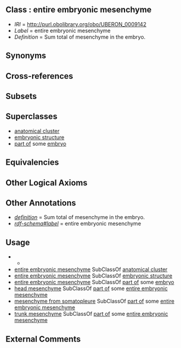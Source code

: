 
## Class : entire embryonic mesenchyme

 * *IRI* = http://purl.obolibrary.org/obo/UBERON_0009142
 * *Label* = entire embryonic mesenchyme
 * *Definition* = Sum total of mesenchyme in the embryo.

## Synonyms


## Cross-references


## Subsets


## Superclasses

 * [anatomical cluster](../../UBERON/77/UBERON_0000477.md)
 * [embryonic structure](../../UBERON/50/UBERON_0002050.md)
 * [part of](../../BFO/50/BFO_0000050.md) some [embryo](../../UBERON/22/UBERON_0000922.md)

## Equivalencies


## Other Logical Axioms


## Other Annotations

 * *[definition](../../IAO/15/IAO_0000115.md)* = Sum total of mesenchyme in the embryo.
 * *[rdf-schema#label](../../el/rdf-schema#label.md)* = entire embryonic mesenchyme

## Usage

 * -
 * [entire embryonic mesenchyme](../../UBERON/42/UBERON_0009142.md) SubClassOf [anatomical cluster](../../UBERON/77/UBERON_0000477.md)
 * [entire embryonic mesenchyme](../../UBERON/42/UBERON_0009142.md) SubClassOf [embryonic structure](../../UBERON/50/UBERON_0002050.md)
 * [entire embryonic mesenchyme](../../UBERON/42/UBERON_0009142.md) SubClassOf [part of](../../BFO/50/BFO_0000050.md) some [embryo](../../UBERON/22/UBERON_0000922.md)
 * [head mesenchyme](../../UBERON/53/UBERON_0005253.md) SubClassOf [part of](../../BFO/50/BFO_0000050.md) some [entire embryonic mesenchyme](../../UBERON/42/UBERON_0009142.md)
 * [mesenchyme from somatopleure](../../UBERON/77/UBERON_0010377.md) SubClassOf [part of](../../BFO/50/BFO_0000050.md) some [entire embryonic mesenchyme](../../UBERON/42/UBERON_0009142.md)
 * [trunk mesenchyme](../../UBERON/56/UBERON_0005256.md) SubClassOf [part of](../../BFO/50/BFO_0000050.md) some [entire embryonic mesenchyme](../../UBERON/42/UBERON_0009142.md)

## External Comments

